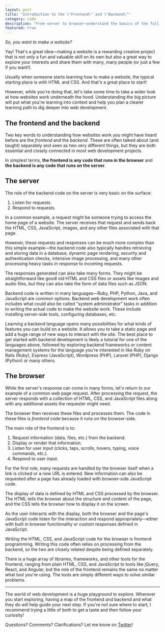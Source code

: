 ```yaml
---
layout: post
title: "Introduction to the \"Frontend\" and \"Backend\""
category: code
description: "From server to browser—understand the basics of the full stack to create a clear learning path."
featured: true
---
```


_So, you want to make a website?_

Yay! That's a great idea—making a website is a rewarding creative project that is not only a fun and valuable skill on its own but also a great way to explore your interests and share them with many, many people (or just a few if you want!).

Usually when someone starts learning how to make a website, the typical starting place is with HTML and CSS. And that's a great place to start!

However, while you're doing that, let's take some time to take a wider look at how websites work underneath the hood. Understanding the big picture will put what you're learning into context and help you plan a clearer learning path to dig deeper into web development.

## The frontend and the backend

Two key words to understanding how websites work you might have heard before are the _frontend_ and the _backend_. These are often talked about (and taught) separately and seen as two very different things, but they are both essential and closely connected in most web development projects.

In simplest terms, **the frontend is any code that runs in the browser** and **the backend is any code that runs on the server**.

## The server

The role of the backend code on the server is very basic on the surface:

1. Listen for requests.
2. Respond to requests.

In a common example, a request might be someone trying to access the home page of a website. The server receives that request and sends back the HTML, CSS, JavaScript, images, and any other files associated with that page.

However, these requests and responses can be much more complex than this simple example—the backend code also typically handles retrieving and storing data in a database, dynamic page rendering, security and authentication checks, intensive image processing, and many other processing heavy tasks in response to incoming requests.

The responses generated can also take many forms. They might be straightforward like goodl old HTML and CSS files or assets like images and audio files, but they can also take the form of data files such as JSON.

Backend code is written in many languages—Ruby, PHP, Python, Java, and JavaScript are common options. Backend web development work often includes what could also be called "system administrator" tasks in addition to writing the actual code to make the website work. These include installing server-side tools, configuring databases, etc.

Learning a backend language opens many possibilities for what kinds of features you can build on a website. It allows you to take a static page and add a huge range of new ways to interact with the site. The best place to get started with backend development is likely a tutorial for one of the languages above, followed by exploring backend frameworks or content management systems for the language you're interested in like Ruby on Rails (Ruby), Express (JavaScript), Wordpress (PHP), Laravel (PHP), Django (Python) or many others.

## The browser

While the server's response can come in many forms, let's return to our example of a common web page request. After processing the request, the server responds with a collection of HTML, CSS, and JavaScript files along with any additional assets the requester might need.

The browser then receives these files and processes them. The code in these files is _frontend_ code because it runs on the browser-side.

The main role of the frontend is to:

1. Request information (data, files, etc.) from the backend.
2. Display or render that information.
3. Listen for user input (clicks, taps, scrolls, hovers, typing, voice commands, etc.).
4. Respond to user input.

For the first role, many requests are handled by the browser itself when a link is clicked or a new URL is entered. New information can also be requested after a page has already loaded with browser-side JavaScript code.

The display of data is defined by HTML and CSS processed by the browser. The HTML tells the browser about the structure and content of the page, and the CSS tells the browser how to display it on the screen.

As the user interacts with the display, both the browser and the page's JavaScript code listen for the interaction and respond appropriately—either with built in browser functionality or custom responses defined in JavaScript.

Writing the HTML, CSS, and JavaScript code for the browser is frontend programming. Writing this code often relies on processing from the backend, so the two are closely related despite being defined separately.

There is a huge array of libraries, frameworks, and other tools for the frontend, ranging from plain HTML, CSS, and JavaScript to tools like jQuery, React, and Angular, but the role of the frontend remains the same no matter what tool you're using. The tools are simply different ways to solve similar problems.

---

The world of web development is a huge playground to explore. Wherever you start exploring, having a map of the frontend and backend and what they do will help guide your next step. If you're not sure where to start, I recommend trying a little of both to get a taste and then follow your curiosity!

Questions? Comments? Clarifications? Let me know on [Twitter](http://twitter.com/kev_mcg)!
